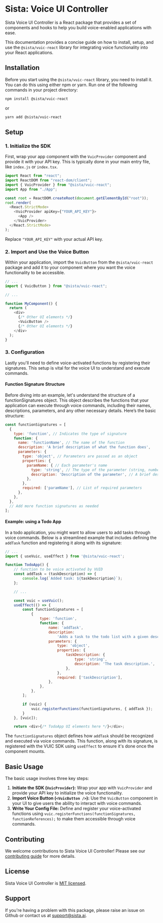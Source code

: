 # Sista: Voice UI Controller

Sista Voice UI Controller is a React package that provides a set of components and hooks to help you build voice-enabled applications with ease.

This documentation provides a concise guide on how to install, setup, and use the `@sista/vuic-react` library for integrating voice functionality into your React applications.

## Installation

Before you start using the `@sista/vuic-react` library, you need to install it. You can do this using either npm or yarn. Run one of the following commands in your project directory:

```bash
npm install @sista/vuic-react
```

or

```bash
yarn add @sista/vuic-react
```

## Setup

### 1. Initialize the SDK

First, wrap your app component with the `VuicProvider` component and provide it with your API key. This is typically done in your main entry file, like `index.js` or `index.tsx`.

```js
import React from "react";
import ReactDOM from "react-dom/client";
import { VuicProvider } from "@sista/vuic-react";
import App from "./App";

const root = ReactDOM.createRoot(document.getElementById("root"));
root.render(
  <React.StrictMode>
    <VuicProvider apiKey={"YOUR_API_KEY"}>
      <App />
    </VuicProvider>
  </React.StrictMode>
);
```

Replace `"YOUR_API_KEY"` with your actual API key.

### 2. Import and Use the Voice Button

Within your application, import the `VuicButton` from the `@sista/vuic-react` package and add it to your component where you want the voice functionality to be accessible.

```js
// ...
import { VuicButton } from "@sista/vuic-react";

// ...

function MyComponent() {
  return (
    <div>
      {/* Other UI elements */}
      <VuicButton />
      {/* Other UI elements */}
    </div>
  );
}
```

### 3. Configuration

Lastly you'll need to define voice-activated functions by registering their signatures. This setup is vital for the voice UI to understand and execute commands.


#### Function Signature Structure

Before diving into an example, let's understand the structure of a functionSignatures object. This object describes the functions that your application can execute through voice commands, including their names, descriptions, parameters, and any other necessary details. Here’s the basic structure:

```js
const functionSignatures = [
  {
    type: 'function', // Indicates the type of signature
    function: {
      name: 'functionName', // The name of the function
      description: 'A brief description of what the function does',
      parameters: {
        type: 'object', // Parameters are passed as an object
        properties: {
          paramName: { // Each parameter's name
            type: 'string', // The type of the parameter (string, number, etc.)
            description: 'Description of the parameter', // A brief description of the parameter
          },
        },
        required: ['paramName'], // List of required parameters
      },
    },
  },
  // Add more function signatures as needed
];

```


#### Example: using a Todo App

In a todo application, you might want to allow users to add tasks through voice commands. Below is a streamlined example that includes defining the `addTask` function and registering it along with its signature:

```js
// ...
import { useVuic, useEffect } from '@sista/vuic-react';

function TodoApp() {
    // function to be voice activated by VUID
    const addTask = (taskDescription) => {
        console.log(`Added task: ${taskDescription}`);
    };

    // ...

    const vuic = useVuic();
    useEffect(() => {
        const functionSignatures = [
            {
                type: 'function',
                function: {
                    name: 'addTask',
                    description:
                        'Adds a task to the todo list with a given description.',
                    parameters: {
                        type: 'object',
                        properties: {
                            taskDescription: {
                                type: 'string',
                                description: 'The task description.',
                            },
                        },
                        required: ['taskDescription'],
                    },
                },
            },
        ];

        if (vuic) {
            vuic.registerFunctions(functionSignatures, { addTask });
        }
    }, [vuic]);

    return <div>{/* TodoApp UI elements here */}</div>;
```

 The `functionSignatures` object defines how `addTask` should be recognized and executed via voice commands. This function, along with its signature, is registered with the VUIC SDK using `useEffect` to ensure it's done once the component mounts.

## Basic Usage

The basic usage involves three key steps:

1. **Initiate the SDK (`VuicProvider`):** Wrap your app with `VuicProvider` and provide your API key to initialize the voice functionality.
2. **Import Voice Button (`<VuicButton />`):** Use the `VuicButton` component in your UI to give users the ability to interact with voice commands.
3. **Write Your Config File:** Define and register your voice-activated functions using `vuic.registerFunctions(functionSignatures, functionReferences);` to make them accessible through voice commands.


## Contributing

We welcome contributions to Sista Voice UI Controller! Please see our [contributing guide](LINK_TO_CONTRIBUTING_GUIDE) for more details.

## License

Sista Voice UI Controller is [MIT licensed](./LICENSE).

## Support

If you're having a problem with this package, please raise an issue on Github or contact us at [support@sista.ai](mailto:support@sista.ai).